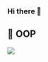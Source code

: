 ### Hi there 👋

## 🚀 OOP

<img src="https://github-readme-stats.vercel.app/api/top-langs/?username=Ho-Tea&layout=compact&theme=tokyonight"/>

<!--
**Ho-Tea/Ho-Tea** is a ✨ _special_ ✨ repository because its `README.md` (this file) appears on your GitHub profile.

Here are some ideas to get you started:

- 🔭 I’m currently working on ...
- 🌱 I’m currently learning ...
- 👯 I’m looking to collaborate on ...
- 🤔 I’m looking for help with ...
- 💬 Ask me about ...
- 📫 How to reach me: ...
- 😄 Pronouns: ...
- ⚡ Fun fact: ...
-->
